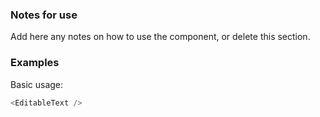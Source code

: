 ### Notes for use

Add here any notes on how to use the component, or delete this section.

### Examples

Basic usage:

```js { "props": { "data-example": "basic" } }
<EditableText />
```
